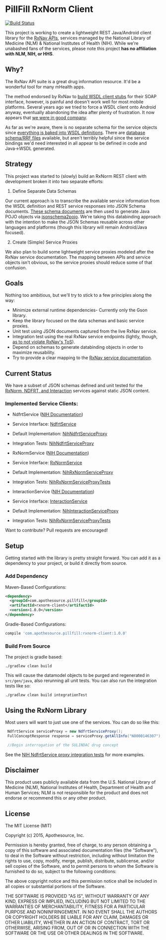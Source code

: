 # PillFill RxNorm Client

[![Build Status](https://travis-ci.org/pillfill/rxnorm-client.svg?branch=master)](https://travis-ci.org/pillfill/rxnorm-client)

 This project is working to create a lightweight REST Java/Android client library for the [RxNav APIs](http://rxnav.nlm.nih.gov/APIsOverview.html), services managed by the National Library of Medicine (NLM) &  National Institutes of Health (NIH). While we're unabashed fans of the services, please note this project **has no affiliation with NLM, NIH, or HHS**.

## Why?

 The RxNav API suite is a great drug information resource. It'd be a wonderful tool for many mHealth apps.

 The method endorsed by RxNav to [build WSDL client stubs](http://rxnav.nlm.nih.gov/RxNormAPIMakeApp.html) for their SOAP interface, however, is painful and doesn't work well for most mobile platforms. Several years ago we tried to force a WSDL client onto Android anyway, eventually abandoning the idea after plenty of frustration. It now appears that [we were in good company](https://stackoverflow.com/questions/5461127/using-jaxb-with-google-android).

 As far as we're aware, there is no separate schema for the service objects since [everything is baked into WSDL definitions](http://rxnav.nlm.nih.gov/RxNormDBService.xml). There are [database schema/RRF files](http://www.nlm.nih.gov/research/umls/rxnorm/docs/rxnormfiles.html) available, but aren't terribly helpful since the service bindings we'd need interested in all appear to be defined in code and Java→WSDL generated.

## Strategy

 This project was started to (slowly) build an RxNorm REST client with development broken it into two separate efforts:

 1. Define Separate Data Schemas

 Our current approach is to transcribe the available service information from the WSDL definition and REST service responses into JSON Schema documents. [These schema documents](https://github.com/pillfill/rxnorm-client/tree/master/src/main/resources/schemas) are then used to generate Java POJO objects via [jsonschema2pojo](https://github.com/joelittlejohn/jsonschema2pojo/). We're taking this databinding approach with the intention to make the JSON Schemas reusable across other languages and platforms (though this library will remain Android/Java focused).

 2. Create (Simple) Service Proxies

 We also plan to build some lightweight service proxies modeled after the RxNav service documentation. The mapping between APIs and service objects isn't obvious, so the service proxies should reduce some of that confusion.


## Goals

Nothing too ambitious, but we'll try to stick to a few principles along the way:

 * Minimize external runtime dependencies- Currently only the Gson library.
 * Keep the library focused on the data schemas and basic service proxies.
 * Unit test using JSON documents captured from the live RxNav service.
 * Integration test using the real RxNav service endpoints (lightly, though, [as to not violate RxNav's ToS](http://rxnav.nlm.nih.gov/TermOfService.html)).
 * Depend on schemas to generate databinding objects in order to maximize reusability.
 * Try to provide a clear mapping to the [RxNav service documentation](http://rxnav.nlm.nih.gov/APIsOverview.html).


## Current Status

 We have a subset of JSON schemas defined and unit tested for the [RxNorm, NDFRT, and Interaction](https://github.com/pillfill/rxnorm-client/tree/master/src/main/resources/schemas) services against static JSON content.

### Implemented Service Clients:

 * NdfrtService ([NIH Documentation](http://rxnav.nlm.nih.gov/NdfrtAPIs.html))
  * Service Interface: [NdfrtService](https://github.com/pillfill/rxnorm-client/blob/master/src/main/java/com/apothesource/pillfill/rxnorm/service/ndfrt/NdfrtService.java)
  * Default Implementation: [NihNdfrtServiceProxy](https://github.com/pillfill/rxnorm-client/blob/master/src/main/java/com/apothesource/pillfill/rxnorm/service/ndfrt/NihNdfrtServiceProxy.java)
  * Integration Tests: [NihNdfrtServiceProxy](https://github.com/pillfill/rxnorm-client/blob/master/src/test/java/com/apothesource/pillfill/rxnorm/service/ndfrt/NihNdfrtServiceProxyTest.java)

 * RxNormService ([NIH Documentation](http://rxnav.nlm.nih.gov/RxNormAPIs.html))
  * Service Interface: [RxNormService](https://github.com/pillfill/rxnorm-client/blob/master/src/main/java/com/apothesource/pillfill/rxnorm/service/RxNormService.java)
  * Default Implementation: [NihRxNormServiceProxy](https://github.com/pillfill/rxnorm-client/blob/master/src/main/java/com/apothesource/pillfill/rxnorm/service/NihRxNormServiceProxy.java)
  * Integration Tests: [NihRxNormServiceProxyTests](https://github.com/pillfill/rxnorm-client/blob/master/src/test/java/com/apothesource/pillfill/rxnorm/service/NihRxNormServiceProxyTest.java)

 * InteractionService ([NIH Documentation](http://rxnav.nlm.nih.gov/InteractionAPIs.html))
  * Service Interface: [InteractionService](https://github.com/pillfill/rxnorm-client/blob/master/src/main/java/com/apothesource/pillfill/rxnorm/service/interaction/InteractionService.java)
  * Default Implementation: [NihInteractionServiceProxy](https://github.com/pillfill/rxnorm-client/blob/master/src/main/java/com/apothesource/pillfill/rxnorm/service/interaction/NihInteractionServiceProxy.java)
  * Integration Tests: [NihRxNormServiceProxyTests](https://github.com/pillfill/rxnorm-client/blob/master/src/test/java/com/apothesource/pillfill/rxnorm/service/interaction/NihInteractionServiceProxyTest.java)


Want to contribute? Pull requests are encouraged!


## Setup

Getting started with the library is pretty straight forward. You can add it as a dependency to your project, or build it
directly from source.

### Add Dependency

Maven-Based Configurations:

```XML
<dependency>
  <groupId>com.apothesource.pillfill</groupId>
  <artifactId>rxnorm-client</artifactId>
  <version>1.0.0</version>
</dependency>
```

Gradle-Based Configurations:

```Groovy
compile 'com.apothesource.pillfill:rxnorm-client:1.0.0'
```

### Build From Source

 The project is gradle based:

 `./gradlew clean build`

 This will cause the datamodel objects to be purged and regenerated in `src/gen/java`, also rerunning all unit tests. You
 can also run the integration tests like so:

 `./gradlew clean build integrationTest`

## Using the RxNorm Library

 Most users will want to just use one of the services. You can do so like this:

 ```Java
  NdfrtService serviceProxy = new NdfrtServiceProxy();
  FullConceptResponse response = serviceProxy.getAllInfo("N0000146307");

  //Begin interrogation of the SULINDAC drug concept
 ```

 See the [NIH NdfrtService proxy integration tests](https://github.com/pillfill/rxnorm-client/blob/master/src/test/java/com/apothesource/pillfill/rxnorm/service/ndfrt/NihNdfrtServiceProxyTest.java)
 for more examples.

## Disclaimer

 This product uses publicly available data from the U.S. National Library of Medicine (NLM), National Institutes of Health, Department of Health and Human Services; NLM is not responsible for the product and does not endorse or recommend this or any other product.

## License

 The MIT License (MIT)

 Copyright (c) 2015, Apothesource, Inc.

 Permission is hereby granted, free of charge, to any person obtaining a copy of this software and associated documentation files (the "Software"), to deal in the Software without restriction, including without limitation the rights to use, copy, modify, merge, publish, distribute, sublicense, and/or sell copies of the Software, and to permit persons to whom the Software is furnished to do so, subject to the following conditions:

 The above copyright notice and this permission notice shall be included in all copies or substantial portions of the Software.

 THE SOFTWARE IS PROVIDED "AS IS", WITHOUT WARRANTY OF ANY KIND, EXPRESS OR IMPLIED, INCLUDING BUT NOT LIMITED TO THE WARRANTIES OF MERCHANTABILITY, FITNESS FOR A PARTICULAR PURPOSE AND NONINFRINGEMENT. IN NO EVENT SHALL THE AUTHORS OR COPYRIGHT HOLDERS BE LIABLE FOR ANY CLAIM, DAMAGES OR OTHER LIABILITY, WHETHER IN AN ACTION OF CONTRACT, TORT OR OTHERWISE, ARISING FROM, OUT OF OR IN CONNECTION WITH THE SOFTWARE OR THE USE OR OTHER DEALINGS IN THE SOFTWARE.
